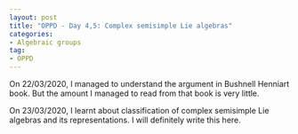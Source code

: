```yaml
---
layout: post
title: "OPPD - Day 4,5: Complex semisimple Lie algebras"
categories: 
- Algebraic groups
tag: 
- OPPD
---
```


On 22/03/2020, I managed to understand the argument in Bushnell Henniart book. 
But the amount I managed to read from that book is very little. 

On 23/03/2020, I learnt about classification of complex semisimple Lie 
algebras and its representations. I will definitely write this here. 